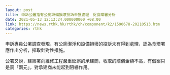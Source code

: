```yaml
---
layout: post
title: 申訴公署指有公廁設備損壞投訴未獲處理　促食環署分析
date: 2021-05-13 12:13:24.000000000 +08:00
link: https://news.rthk.hk/rthk/ch/component/k2/1590678-20210513.htm
categories: rthk
---
```


申訴專員公署調查發現，有公廁潔淨和設備損壞的投訴未有得到處理，認為食環署應作出分析，採取針對性措施。

公署又說，建築署向維修工程嚴重延誤的承建商，收取的賠償金額不高，有個案只是罰「兩元」，對承建商未能起到阻嚇作用。
